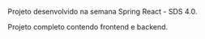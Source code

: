 Projeto desenvolvido na semana Spring React - SDS 4.0.

Projeto completo contendo frontend e backend.
